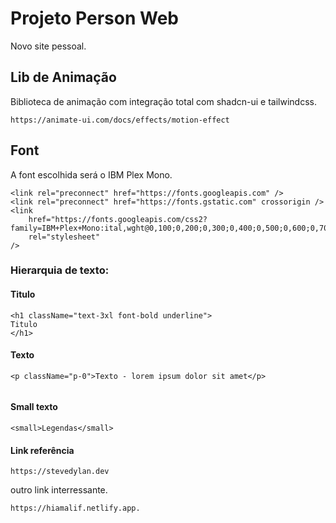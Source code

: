 # Projeto Person Web

Novo site pessoal.


## **Lib de Animação**

Biblioteca de animação com integração total com shadcn-ui e tailwindcss.

```
https://animate-ui.com/docs/effects/motion-effect
```

## Font

A font escolhida será o IBM Plex Mono.

```
<link rel="preconnect" href="https://fonts.googleapis.com" />
<link rel="preconnect" href="https://fonts.gstatic.com" crossorigin />
<link
    href="https://fonts.googleapis.com/css2?family=IBM+Plex+Mono:ital,wght@0,100;0,200;0,300;0,400;0,500;0,600;0,700;1,100;1,200;1,300;1,400;1,500;1,600;1,700&display=swap"
    rel="stylesheet"
/>
```

### Hierarquia de texto:

#### **Titulo**
```
<h1 className="text-3xl font-bold underline">
Titulo
</h1>

```


#### **Texto**

```
<p className="p-0">Texto - lorem ipsum dolor sit amet</p>


```


#### **Small texto**

```
<small>Legendas</small>
```

#### **Link referência**

```
https://stevedylan.dev
```

outro link interressante.

```
https://hiamalif.netlify.app.
```
